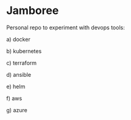 # Jamboree
Personal repo to experiment with devops tools:

a) docker

b) kubernetes

c) terraform

d) ansible

e) helm

f) aws

g) azure
